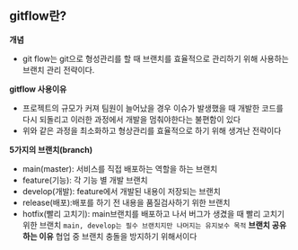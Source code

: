 ## gitflow란?

**개념**
- git flow는 git으로 형성관리를 할 때 브랜치를 효율적으로 관리하기 위해 사용하는 브랜치 관리 전략이다.

**gitflow 사용이유**
- 프로젝트의 규모가 커져 팀원이 늘어났을 경우 이슈가 발생했을 때 개발한 코드를 다시 되돌리고 이러한 과정에서 개발을 멈춰야한다는 불편함이 있다
- 위와 같은 과정을 최소화하고 형상관리를 효율적으로 하기 위해 생겨난 전략이다

**5가지의 브랜치(branch)**
- main(master): 서비스를 직접 배포하는 역할을 하는 브랜치
- feature(기능): 각 기능 별 개발 브랜치
- develop(개발): feature에서 개발된 내용이 저장되는 브랜치
- release(배포):배포를 하기 전 내용을 품질검사하기 위한 브랜치
- hotfix(빨리 고치기): main브랜치를 배포하고 나서 버그가 생겼을 때 빨리 고치기 위한 브랜치
`main, develop는 필수 브랜치지만 나머지는 유지보수 목적`
**브랜치 공유하는 이유**
협업 중 브랜치 충돌을 방지하기 위해서이다